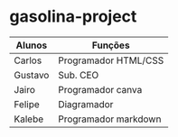 # gasolina-project

Alunos | Funções
--- | ---
Carlos | Programador HTML/CSS
Gustavo | Sub. CEO
Jairo | Programador canva
Felipe | Diagramador
Kalebe | Programador markdown


